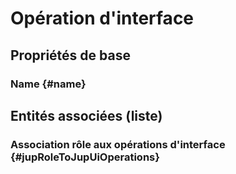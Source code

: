 <!--- THIS FILE IS GENERATED PLEASE DO NOT EDIT IT DIRECTLY --->
# Opération d'interface



## Propriétés de base

### Name {#name}
        




## Entités associées (liste)

### Association rôle aux opérations d'interface {#jupRoleToJupUiOperations}
        




